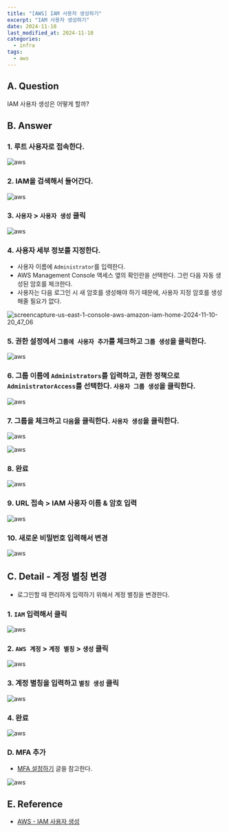 ```yaml
---
title: "[AWS] IAM 사용자 생성하기"
excerpt: "IAM 사용자 생성하기"
date: 2024-11-10
last_modified_at: 2024-11-10
categories:
  - infra
tags:
  - aws
---
```


## A. Question

IAM 사용자 생성은 어떻게 할까?

## B. Answer

### 1. 루트 사용자로 접속한다.

![aws](https://github.com/user-attachments/assets/511047de-4d3e-43dc-a8f4-caac16594210)

### 2. IAM을 검색해서 들어간다.

![aws](https://github.com/user-attachments/assets/50dabbe0-5c76-4bb0-a84d-786b973ebeaf)

### 3. `사용자` > `사용자 생성` 클릭

![aws](https://github.com/user-attachments/assets/76ffe738-79d2-4620-88d1-8aaf7413eb8a)

### 4. 사용자 세부 정보를 지정한다.

* 사용자 이름에 `Administrator`를 입력한다.
* AWS Management Console 액세스 옆의 확인란을 선택한다. 그런 다음 자동 생성된 암호를 체크한다.
* 사용자는 다음 로그인 시 새 암호를 생성해야 하기 때문에, 사용자 지정 암호를 생성해줄 필요가 없다.

![screencapture-us-east-1-console-aws-amazon-iam-home-2024-11-10-20_47_06](https://github.com/user-attachments/assets/2c93a22c-7a19-42b5-9bea-30c9e459f599)

### 5. 권한 설정에서 `그룹에 사용자 추가`를 체크하고 `그룹 생성`을 클릭한다.

![aws](https://github.com/user-attachments/assets/abca7a6a-2b83-4429-8041-6d21fd46baa7)

### 6. 그룹 이름에 `Administrators`를 입력하고, 권한 정책으로 `AdministratorAccess`를 선택한다. `사용자 그룹 생성`을 클릭한다.

![aws](https://github.com/user-attachments/assets/97545bd9-4a4f-4d9c-8829-bb7c24f8b9b7)

### 7. 그룹을 체크하고 `다음`을 클릭한다. `사용자 생성`을 클릭한다.

![aws](https://github.com/user-attachments/assets/71b564e2-e76d-4bba-ab76-f8691d6e6c34)

![aws](https://github.com/user-attachments/assets/07bc9686-ae94-439b-a9a4-9ab20c627e74)

### 8. 완료

![aws](https://github.com/user-attachments/assets/5ef083a6-8ee5-4aee-b316-e1bd7cb38e4a)

### 9. URL 접속 > IAM 사용자 이름 & 암호 입력

![aws](https://github.com/user-attachments/assets/5a52f7cc-554a-4698-9316-fc1e65bc0cf0)

### 10. 새로운 비밀번호 입력해서 변경

![aws](https://github.com/user-attachments/assets/97cb304f-2200-486a-acee-3cfc5d398bad)

## C. Detail - 계정 별칭 변경

* 로그인할 때 편리하게 입력하기 위해서 계정 별칭을 변경한다.

### 1. `IAM` 입력해서 클릭

![aws](https://github.com/user-attachments/assets/5dbaf1b3-a931-4bc7-9c05-ff9173179671)

### 2. `AWS 계정` > `계정 별칭` > `생성` 클릭

![aws](https://github.com/user-attachments/assets/1f6a88f4-f1bb-43e0-8615-15dcc81ca037)

### 3. 계정 별칭을 입력하고 `별칭 생성` 클릭

![aws](https://github.com/user-attachments/assets/c4e4f5ad-6c7b-4dbb-ac15-18bf83412e23)

### 4. 완료

![aws](https://github.com/user-attachments/assets/590d4d89-1ed8-4e22-a192-2909a7f68b8f)

### D. MFA 추가

* [MFA 설정하기](https://burningfalls.github.io/infra/how-to-make-freetier-aws-account/#d-detail---mfa-%EC%84%A4%EC%A0%95%ED%95%98%EA%B8%B0) 글을 참고한다.

![aws](https://github.com/user-attachments/assets/f0646f35-1200-40a1-85ad-1425d008b615)

## E. Reference

* [AWS - IAM 사용자 생성](https://docs.aws.amazon.com/ko_kr/filegateway/latest/filefsxw/setting-up-create-iam-user.html)